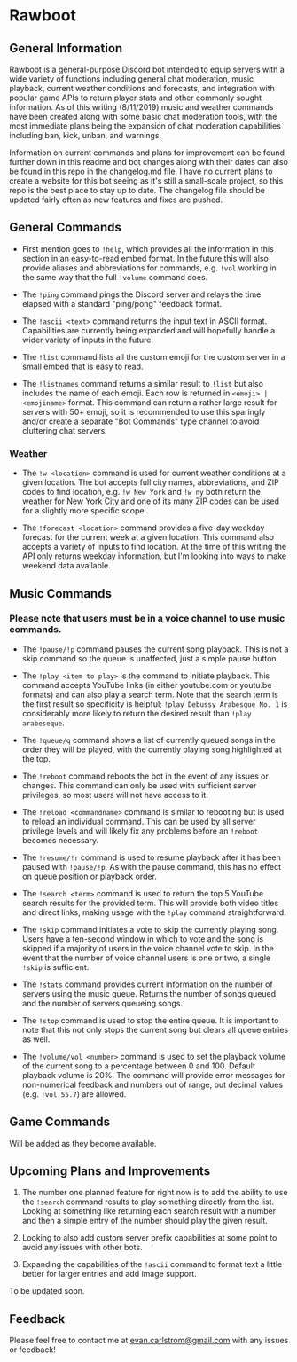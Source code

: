 # Rawboot

## General Information

Rawboot is a general-purpose Discord bot intended to equip servers with a wide variety of functions including general chat moderation, music playback, current weather conditions and forecasts, and integration with popular game APIs to return player stats and other commonly sought information. As of this writing (8/11/2019) music and weather commands have been created along with some basic chat moderation tools, with the most immediate plans being the expansion of chat moderation capabilities including ban, kick, unban, and warnings.

Information on current commands and plans for improvement can be found further down in this readme and bot changes along with their dates can also be found in this repo in the changelog.md file. I have no current plans to create a website for this bot seeing as it's still a small-scale project, so this repo is the best place to stay up to date. The changelog file should be updated fairly often as new features and fixes are pushed.

## General Commands

- First mention goes to `!help`, which provides all the information in this section in an easy-to-read embed format. In the future this will also provide aliases and abbreviations for commands, e.g. `!vol` working in the same way that the full `!volume` command does.

- The `!ping` command pings the Discord server and relays the time elapsed with a standard "ping/pong" feedback format.

- The `!ascii <text>` command returns the input text in ASCII format. Capabilities are currently being expanded and will hopefully handle a wider variety of inputs in the future.

- The `!list` command lists all the custom emoji for the custom server in a small embed that is easy to read.

- The `!listnames` command returns a similar result to `!list` but also includes the name of each emoji. Each row is returned in `<emoji> | <emojiname>` format. This command can return a rather large result for servers with 50+ emoji, so it is recommended to use this sparingly and/or create a separate "Bot Commands" type channel to avoid cluttering chat servers.

### Weather

- The `!w <location>` command is used for current weather conditions at a given location. The bot accepts full city names, abbreviations, and ZIP codes to find location, e.g. `!w New York` and `!w ny` both return the weather for New York City and one of its many ZIP codes can be used for a slightly more specific scope.

- The `!forecast <location>` command provides a five-day weekday forecast for the current week at a given location. This command also accepts a variety of inputs to find location. At the time of this writing the API only returns weekday information, but I'm looking into ways to make weekend data available.

## Music Commands

### Please note that users must be in a voice channel to use music commands.

- The `!pause/!p` command pauses the current song playback. This is not a skip command so the queue is unaffected, just a simple pause button.

- The `!play <item to play>` is the command to initiate playback. This command accepts YouTube links (in either youtube.com or youtu.be formats) and can also play a search term. Note that the search term is the first result so specificity is helpful; `!play Debussy Arabesque No. 1` is considerably more likely to return the desired result than `!play arabeseque`.

- The `!queue/q` command shows a list of currently queued songs in the order they will be played, with the currently playing song highlighted at the top.

- The `!reboot` command reboots the bot in the event of any issues or changes. This command can only be used with sufficient server privileges, so most users will not have access to it.

- The `!reload <commandname>` command is similar to rebooting but is used to reload an individual command. This can be used by all server privilege levels and will likely fix any problems before an `!reboot` becomes necessary.

- The `!resume/!r` command is used to resume playback after it has been paused with `!pause/!p`. As with the pause command, this has no effect on queue position or playback order.

- The `!search <term>` command is used to return the top 5 YouTube search results for the provided term. This will provide both video titles and direct links, making usage with the `!play` command straightforward.

- The `!skip` command initiates a vote to skip the currently playing song. Users have a ten-second window in which to vote and the song is skipped if a majority of users in the voice channel vote to skip. In the event that the number of voice channel users is one or two, a single `!skip` is sufficient.

- The `!stats` command provides current information on the number of servers using the music queue. Returns the number of songs queued and the number of servers queueing songs.

- The `!stop` command is used to stop the entire queue. It is important to note that this not only stops the current song but clears all queue entries as well.

- The `!volume/vol <number>` command is used to set the playback volume of the current song to a percentage between 0 and 100. Default playback volume is 20%. The command will provide error messages for non-numerical feedback and numbers out of range, but decimal values (e.g. `!vol 55.7`) are allowed.

## Game Commands

Will be added as they become available.

## Upcoming Plans and Improvements

1. The number one planned feature for right now is to add the ability to use the `!search` command results to play something directly from the list. Looking at something like returning each search result with a number and then a simple entry of the number should play the given result.

2. Looking to also add custom server prefix capabilities at some point to avoid any issues with other bots.

3. Expanding the capabilities of the `!ascii` command to format text a little better for larger entries and add image support.

To be updated soon.

## Feedback

Please feel free to contact me at evan.carlstrom@gmail.com with any issues or feedback!
